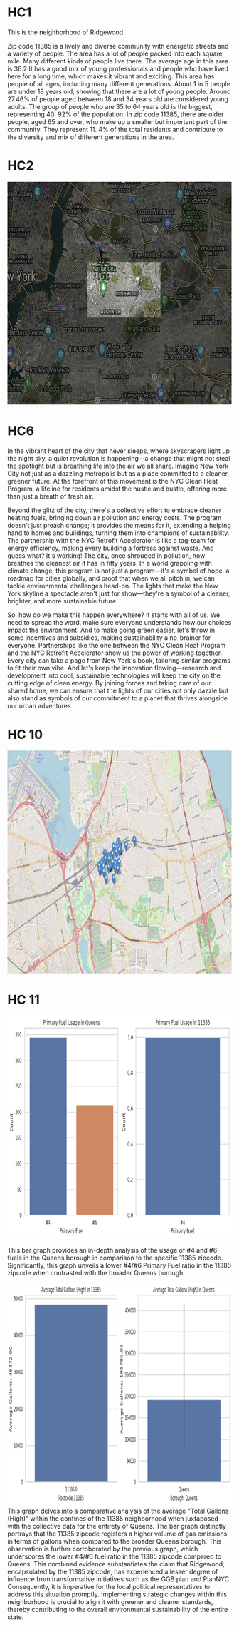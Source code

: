 # HC1
This is the neighborhood of Ridgewood.

Zip code 11385 is a lively and diverse community with energetic streets and a variety of people. The area has a lot of people packed into each square mile. Many different kinds of people live there. The average age in this area is 36.2 It has a good mix of young professionals and people who have lived here for a long time, which makes it vibrant and exciting. This area has people of all ages, including many different generations. About 1 in 5 people are under 18 years old, showing that there are a lot of young people. Around 27.46% of people aged between 18 and 34 years old are considered young adults. The group of people who are 35 to 64 years old is the biggest, representing 40. 92% of the population. In zip code 11385, there are older people, aged 65 and over, who make up a smaller but important part of the community. They represent 11. 4% of the total residents and contribute to the diversity and mix of different generations in the area.


# HC2

<img
  class="fit-picture"
  src="Fig4.png"
  alt="CLEANHEAT ICON" 
  style="width:900px;height:500px;"
  />
  

# HC6

In the vibrant heart of the city that never sleeps, where skyscrapers light up the night sky, a quiet revolution is happening—a change that might not steal the spotlight but is breathing life into the air we all share. Imagine New York City not just as a dazzling metropolis but as a place committed to a cleaner, greener future. At the forefront of this movement is the NYC Clean Heat Program, a lifeline for residents amidst the hustle and bustle, offering more than just a breath of fresh air.

Beyond the glitz of the city, there's a collective effort to embrace cleaner heating fuels, bringing down air pollution and energy costs. The program doesn't just preach change; it provides the means for it, extending a helping hand to homes and buildings, turning them into champions of sustainability. The partnership with the NYC Retrofit Accelerator is like a tag-team for energy efficiency, making every building a fortress against waste. And guess what? It's working! The city, once shrouded in pollution, now breathes the cleanest air it has in fifty years. In a world grappling with climate change, this program is not just a program—it's a symbol of hope, a roadmap for cities globally, and proof that when we all pitch in, we can tackle environmental challenges head-on. The lights that make the New York skyline a spectacle aren't just for show—they're a symbol of a cleaner, brighter, and more sustainable future.

So, how do we make this happen everywhere? It starts with all of us. We need to spread the word, make sure everyone understands how our choices impact the environment. And to make going green easier, let's throw in some incentives and subsidies, making sustainability a no-brainer for everyone. Partnerships like the one between the NYC Clean Heat Program and the NYC Retrofit Accelerator show us the power of working together. Every city can take a page from New York's book, tailoring similar programs to fit their own vibe. And let's keep the innovation flowing—research and development into cool, sustainable technologies will keep the city on the cutting edge of clean energy. By joining forces and taking care of our shared home, we can ensure that the lights of our cities not only dazzle but also stand as symbols of our commitment to a planet that thrives alongside our urban adventures.

# HC 10

<img
  class="fit-picture"
  src="Fig5.png"
  alt="Briarwood zoomed in" 
  style="width:900px;height:500px;"
  />

# HC 11

<img
  class="fit-picture"
  src="Fig1.png"
  alt="Briarwood zoomed in" 
  style="width:900px;height:500px;"
  />

This bar graph provides an in-depth analysis of the usage of #4 and #6 fuels in the Queens borough in comparison to the specific 11385 zipcode. Significantly, this graph unveils a lower #4/#6 Primary Fuel ratio in the 11385 zipcode when contrasted with the broader Queens borough.

<img
  class="fit-picture"
  src="Fig2.png"
  alt="CLEANHEAT ICON" 
  style="width:900px;height:500px;"
  />
This graph delves into a comparative analysis of the average "Total Gallons (High)" within the confines of the 11385 neighborhood when juxtaposed with the collective data for the entirety of Queens. The bar graph distinctly portrays that the 11385 zipcode registers a higher volume of gas emissions in terms of gallons when compared to the broader Queens borough. This observation is further corroborated by the previous graph, which underscores the lower #4/#6 fuel ratio in the 11385 zipcode compared to Queens. This combined evidence substantiates the claim that Ridgewood, encapsulated by the 11385 zipcode, has experienced a lesser degree of influence from transformative initiatives such as the GGB plan and PlanNYC. Consequently, it is imperative for the local political representatives to address this situation promptly. Implementing strategic changes within this neighborhood is crucial to align it with greener and cleaner standards, thereby contributing to the overall environmental sustainability of the entire state.
